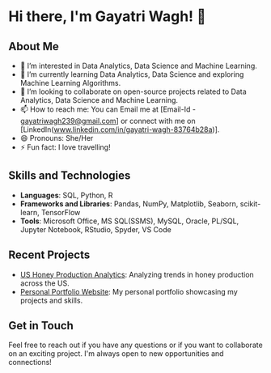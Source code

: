 # Hi there, I'm Gayatri Wagh! 👋

## About Me
- 👀 I’m interested in Data Analytics, Data Science and Machine Learning.
- 🌱 I’m currently learning Data Analytics, Data Science and exploring Machine Learning Algorithms.
- 💞️ I’m looking to collaborate on open-source projects related to Data Analytics, Data Science and Machine Learning.
- 📫 How to reach me: You can Email me at [Email-Id - gayatriwagh239@gmail.com] or connect with me on [LinkedIn(www.linkedin.com/in/gayatri-wagh-83764b28a)].
- 😄 Pronouns: She/Her
- ⚡ Fun fact: I love travelling!
## Skills and Technologies
- **Languages**: SQL, Python, R
- **Frameworks and Libraries**: Pandas, NumPy, Matplotlib, Seaborn, scikit-learn, TensorFlow
- **Tools**:  Microsoft Office, MS SQL(SSMS), MySQL, Oracle, PL/SQL, Jupyter Notebook, RStudio, Spyder, VS Code

## Recent Projects
- [US Honey Production Analytics](https://github.com/gayatriwagh239/US-Honey-Production-Analytics): Analyzing trends in honey production across the US.
- [Personal Portfolio Website](https://github.com/gayatriwagh239/portfolio): My personal portfolio showcasing my projects and skills.

## Get in Touch
Feel free to reach out if you have any questions or if you want to collaborate on an exciting project. I'm always open to new opportunities and connections!
